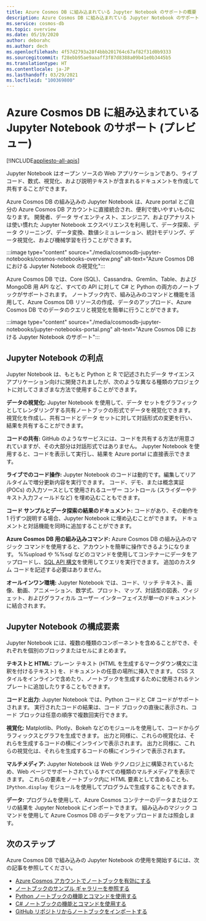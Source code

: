 ```yaml
---
title: Azure Cosmos DB に組み込まれている Jupyter Notebook のサポートの概要 (プレビュー)
description: Azure Cosmos DB に組み込まれている Jupyter Notebook のサポートを使用して、クエリを対話的に実行する方法について説明します。
ms.service: cosmos-db
ms.topic: overview
ms.date: 05/19/2020
author: deborahc
ms.author: dech
ms.openlocfilehash: 4f57d2793a28f4bbb201764c67af82f31d0b9333
ms.sourcegitcommit: f28ebb95ae9aaaff3f87d8388a09b41e0b3445b5
ms.translationtype: HT
ms.contentlocale: ja-JP
ms.lasthandoff: 03/29/2021
ms.locfileid: "100369800"
---
```

# <a name="built-in-jupyter-notebooks-support-in-azure-cosmos-db-preview"></a>Azure Cosmos DB に組み込まれている Jupyter Notebook のサポート (プレビュー)
[!INCLUDE[appliesto-all-apis](includes/appliesto-all-apis.md)]

Jupyter Notebook はオープン ソースの Web アプリケーションであり、ライブ コード、数式、視覚化、および説明テキストが含まれるドキュメントを作成して共有することができます。 

Azure Cosmos DB の組み込みの Jupyter Notebook は、Azure portal とご自分の Azure Cosmos DB アカウントに直接統合され、便利で使いやすいものになります。 開発者、データ サイエンティスト、エンジニア、およびアナリストは使い慣れた Jupyter Notebook エクスペリエンスを利用して、データ探索、データ クリーニング、データ変換、数値シミュレーション、統計モデリング、データ視覚化、および機械学習を行うことができます。

:::image type="content" source="./media/cosmosdb-jupyter-notebooks/cosmos-notebooks-overview.png" alt-text="Azure Cosmos DB における Jupyter Notebook の視覚化":::

Azure Cosmos DB では、Core (SQL)、Cassandra、Gremlin、Table、および MongoDB 用 API など、すべての API に対して C# と Python の両方のノートブックがサポートされます。 ノートブック内で、組み込みのコマンドと機能を活用して、Azure Cosmos DB リソースの作成、データのアップロード、Azure Cosmos DB でのデータのクエリと視覚化を簡単に行うことができます。 

:::image type="content" source="./media/cosmosdb-jupyter-notebooks/jupyter-notebooks-portal.png" alt-text="Azure Cosmos DB における Jupyter Notebook のサポート":::

## <a name="benefits-of-jupyter-notebooks"></a>Jupyter Notebook の利点

Jupyter Notebook は、もともと Python と R で記述されたデータ サイエンス アプリケーション向けに開発されましたが、次のような異なる種類のプロジェクトに対してさまざまな方法で使用することができます。

**データの視覚化:** Jupyter Notebook を使用して、データ セットをグラフィックとしてレンダリングする共有ノートブックの形式でデータを視覚化できます。 視覚化を作成し、共有コードとデータ セットに対して対話形式の変更を行い、結果を共有することができます。

**コードの共有:** GitHub のようなサービスには、コードを共有する方法が用意されていますが、その大部分は対話形式ではありません。 Jupyter Notebook を使用すると、コードを表示して実行し、結果を Azure portal に直接表示できます。

**ライブでのコード操作:** Jupyter Notebook のコードは動的です。編集してリアルタイムで増分更新内容を実行できます。 コード、デモ、または概念実証 (POCs) の入力ソースとして使用されるユーザー コントロール (スライダーやテキスト入力フィールドなど) を埋め込むこともできます。

**コード サンプルとデータ探索の結果のドキュメント:** コードがあり、その動作を 1 行ずつ説明する場合、Jupyter Notebook に埋め込むことができます。 ドキュメントと対話機能を同時に追加することができます。

**Azure Cosmos DB 用の組み込みコマンド:** Azure Cosmos DB の組み込みのマジック コマンドを使用すると、アカウントを簡単に操作できるようになります。 %%upload や %%sql などのコマンドを使用してコンテナーにデータをアップロードし、[SQL API 構文](sql-query-getting-started.md)を使用してクエリを実行できます。 追加のカスタム コードを記述する必要はありません。

**オールインワン環境:** Jupyter Notebook では、コード、リッチ テキスト、画像、動画、アニメーション、数学式、プロット、マップ、対話型の図表、ウィジェット、およびグラフィカル ユーザー インターフェイスが単一のドキュメントに結合されます。

## <a name="components-of-a-jupyter-notebook"></a>Jupyter Notebook の構成要素

Jupyter Notebook には、複数の種類のコンポーネントを含めることができ、それぞれを個別のブロックまたはセルにまとめます。

**テキストと HTML:** プレーン テキスト (HTML を生成するマークダウン構文に注釈を付けるテキスト) を、ドキュメントの任意の場所に挿入できます。 CSS スタイルをインラインで含めたり、ノートブックを生成するために使用されるテンプレートに追加したりすることもできます。

**コードと出力:** Jupyter Notebook では、Python コードと C# コードがサポートされます。 実行されたコードの結果は、コード ブロックの直後に表示され、コード ブロックは任意の順序で複数回実行できます。

**視覚化:** Matplotlib、Plotly、Bokeh などのモジュールを使用して、コードからグラフィックスとグラフを生成できます。 出力と同様に、これらの視覚化は、それらを生成するコードの横にインラインで表示されます。 出力と同様に、これらの視覚化は、それらを生成するコードの横にインラインで表示されます。

**マルチメディア:** Jupyter Notebook は Web テクノロジ上に構築されているため、Web ページでサポートされているすべての種類のマルチメディアを表示できます。 これらの要素をノートブック内に HTML 要素として含めることも、`IPython.display` モジュールを使用してプログラムで生成することもできます。

**データ:** プログラムを使用して、Azure Cosmos コンテナーのデータまたはクエリの結果を Jupyter Notebook にインポートできます。 組み込みのマジック コマンドを使用して Azure Cosmos DB のデータをアップロードまたは照会します。 

## <a name="next-steps"></a>次のステップ

Azure Cosmos DB で組み込みの Jupyter Notebook の使用を開始するには、次の記事を参照してください。

* [Azure Cosmos アカウントでノートブックを有効にする](enable-notebooks.md)
* [ノートブックのサンプル ギャラリーを参照する](https://cosmos.azure.com/gallery.html)
* [Python ノートブックの機能とコマンドを使用する](use-python-notebook-features-and-commands.md)
* [C# ノートブックの機能とコマンドを使用する](use-csharp-notebook-features-and-commands.md)
* [GitHub リポジトリからノートブックをインポートする](import-github-notebooks.md)